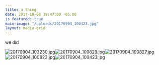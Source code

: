 ```yaml
---
title: a thing
date: 2017-10-08 19:47:00 -05:00
is featured: true
main-image: "/uploads/20170904_100423.jpg"
layout: media-grid
---
```


we did

![20170904_103230.jpg](/uploads/20170904_103230.jpg)![20170904_100829.jpg](/uploads/20170904_100829.jpg)![20170904_100827.jpg](/uploads/20170904_100827.jpg)![20170904_100823.jpg](/uploads/20170904_100823.jpg)![20170904_100423.jpg](/uploads/20170904_100423.jpg)